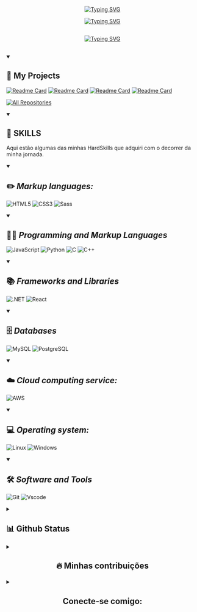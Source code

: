 <p align = center>
<a href="https://git.io/typing-svg"><img src="https://readme-typing-svg.demolab.com?font=Fira+Code&duration=1&pause=1000&color=7400D7&center=true&width=435&lines=Leonardo+Pereira+de+Andrade" alt="Typing SVG" /></a>
</p>

<p align = center>
<a href="https://git.io/typing-svg"><img src="https://readme-typing-svg.demolab.com?font=Fira+Code&pause=1000&color=7400D7&background=FFFFFF00&width=435&lines=Ol%C3%A1...+Bem+vindo+a+minha+pagina;Dev+e+Engenheiro+de+Software...;Sempre+aprendendo+e+evoluindo" alt="Typing SVG" /></a>
</p>

##
<p align = center>
<a href="https://git.io/typing-svg"><img src="https://readme-typing-svg.demolab.com?font=Fira+Code&pause=1000&color=7400D7&background=FFFFFF00&width=435&lines=Hello...+Welcome+to+my+page;Dev+and+Software+Engineer+in+training...;Always+learning+and+evolving!.." alt="Typing SVG" /></a>
</p>

##
### 

<details open> 
  <summary><h2>📘 My Projects</h2></summary>

  <!-- Repo info cards - https://github.com/anuraghazra/github-readme-stats -->
  <!-- Small repo cards (fork) - https://github.com/DenverCoder1/github-readme-stats -->
  <p align="left">   
    
   [![Readme Card](https://github-readme-stats.vercel.app/api/pin/?username=Leonardo-PA&theme=midnight-purple&repo=Sintaxe-e-tipos-de-dado-em-C--)](https://github.com/Leonardo-PA/Sintaxe-e-tipos-de-dado-em-C--)
   [![Readme Card](https://github-readme-stats.vercel.app/api/pin/?username=Leonardo-PA&theme=midnight-purple&repo=Operadores-Aritmeticos-em-C-)](https://github.com/Leonardo-PA/Operadores-Aritmeticos-em-C-)
   [![Readme Card](https://github-readme-stats.vercel.app/api/pin/?username=Leonardo-PA&theme=midnight-purple&repo=Tipos-de-Operadores-em-C-)](https://github.com/Leonardo-PA/-Tipos-de-Operadores-em-C-)
   [![Readme Card](https://github-readme-stats.vercel.app/api/pin/?username=Leonardo-PA&theme=midnight-purple&repo=Conhecendo-as-estruturas-de-repeti-o-em-C-)](https://github.com/Leonardo-PA/Conhecendo-as-estruturas-de-repeti-o-em-C-)

  <a href="https://github.com/Leonardo-PA?tab=repositories"><img alt="All Repositories" title="All Repositories" src="https://custom-icon-badges.demolab.com/badge/-Click%20Here%20For%20All%20My%20Repos-1F222E?style=for-the-badge&logoColor=white&logo=repo"/></a>
</details>

  <details open> 
  <summary><h2>📕 SKILLS</h2></summary>
    
<p>Aqui estão algumas das minhas HardSkills que adquiri com o decorrer da minha jornada.</P>

  <details open> 
    <summary><h2>✏️ <b><i>Markup languages: </i></b></h2></summary>
  
![HTML5](https://img.shields.io/badge/HTML5-E34F26?style=for-the-badge&logo=html5&logoColor=white) ![CSS3](https://img.shields.io/badge/CSS3-1572B6?style=for-the-badge&logo=css3&logoColor=white) ![Sass](https://img.shields.io/badge/Sass-000?style=for-the-badge&logo=sass)

  </details>

  <details open> 
    <summary><h2>👨‍💻 <b><i>Programming and Markup Languages</i></b> </i></b></h2></summary>

![JavaScript](https://img.shields.io/badge/JavaScript-F7DF1E?style=for-the-badge&logo=javascript&logoColor=black) ![Python](https://img.shields.io/badge/python-3670A0?style=for-the-badge&logo=python&logoColor=ffdd54) ![C](https://img.shields.io/badge/C-00599C?style=for-the-badge&logo=c&logoColor=white) ![C++](https://img.shields.io/badge/C%2B%2B-00599C?style=for-the-badge&logo=c%2B%2B&logoColor=white)

  </details>

 <details open> 
    <summary><h2>📚 <b><i> Frameworks and Libraries</i></b></h2></summary>

![.NET](https://img.shields.io/badge/.NET-5C2D91?style=for-the-badge&logo=.net&logoColor=white) ![React](https://img.shields.io/badge/React-20232A?style=for-the-badge&logo=react&logoColor=61DAFB)
  </details>

  <details open> 
    <summary><h2>🗄️ <b><i>Databases</i></b></h2></summary>
  
![MySQL](https://img.shields.io/badge/MySQL-00000F?style=for-the-badge&logo=mysql&logoColor=white) ![PostgreSQL](https://img.shields.io/badge/PostgreSQL-000?style=for-the-badge&logo=postgresql)
  </details>

  <details open> 
    <summary><h2>☁️ <b><i>Cloud computing service:</i></b></h2></summary>

![AWS](https://img.shields.io/badge/AWS-000.svg?style=for-the-badge&logo=amazon-aws&logoColor=white)
  </details>

  <details open> 
    <summary><h2>💻 <b><i>Operating system:</i></b></h2></summary>

![Linux](https://img.shields.io/badge/Linux-000?style=for-the-badge&logo=linux&logoColor=FCC624) ![Windows](https://img.shields.io/badge/Windows-000?style=for-the-badge&logo=windows&logoColor=2CA5E0)
  </details>

   <details open> 
    <summary><h2>🛠️ <b><i> Software and Tools </i></b></h2></summary>

![Git](https://img.shields.io/badge/GIT-E44C30?style=for-the-badge&logo=git&logoColor=white) ![Vscode](https://img.shields.io/badge/Vscode-007ACC?style=for-the-badge&logo=visual-studio-code&logoColor=white)
  </details>
  </details>

  <details> 
  <summary><h2>📊 Github Status</h2></summary>

<p> 🔥 Rank de desenvolvimento de projetos.</p>

<p align="center">
  
[![GitHub Streak](https://streak-stats.demolab.com/?user=Leonardo-PA&theme=midnight-purple&background=000&dates=FFF)](https://git.io/streak-stats) 


![GitHub Stats](https://github-readme-stats.vercel.app/api?username=Leonardo-PA&show_icons=true&theme=midnight-purple&count_&hide_title=true) [![Top Langs](https://github-readme-stats.vercel.app/api/top-langs/?username=Leonardo-PA&theme=midnight-purple&layout=compact)](https://github.com/anuraghazra/github-readme-stats/blob/master/themes/README.md)

</p>
</details>

<details> 
  <summary><h2><b><p align="center"> 🔥 Minhas contribuições</p></b></h2></summary>

<p>Contribuições relevantes com projetos</p> 

[![Readme Card](https://github-readme-stats.vercel.app/api/pin/?username=Leonardo-PA&repo=dio-lab-open-source&theme=midnight-purple)](https://github.com/Leonardo-PA/dio-lab-open-source)
  </details>
 
  <details> 
    <summary><h2><b><p align="center"> Conecte-se comigo:</p></b></h2></summary>

[![Gmail](https://img.shields.io/badge/Gmail-333333?style=for-the-badge&logo=gmail&logoColor=red)](mailto:=leopdeandrade@gmail.com) 
[![LinkedIn](https://img.shields.io/badge/LinkedIn-0077B5?style=for-the-badge&logo=linkedin&logoColor=white)](https://www.linkedin.com/in/leonardo-pereira-de-andrade/) [![Discord](https://img.shields.io/badge/Discord-7289DA?style=for-the-badge&logo=discord&logoColor=white)](https://discord.com/channels/@orion1175/) [![Instagram](https://img.shields.io/badge/-Instagram-%23E4405F?style=for-the-badge&logo=instagram&logoColor=white)](https://www.instagram.com/leo.peandrande/)

  </details>
